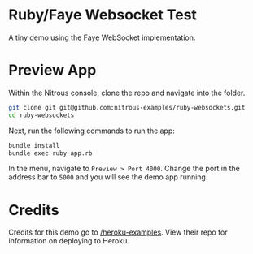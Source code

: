 # Ruby/Faye Websocket Test

A tiny demo using the [Faye](https://github.com/faye/faye-websocket-ruby) WebSocket implementation.

# Preview App

Within the Nitrous console, clone the repo and navigate into the folder.

``` bash
git clone git git@github.com:nitrous-examples/ruby-websockets.git
cd ruby-websockets
```

Next, run the following commands to run the app:

``` bash
bundle install
bundle exec ruby app.rb
```

In the menu, navigate to `Preview > Port 4000`. Change the port in the
address bar to `5000` and you will see the demo app running.

# Credits

Credits for this demo go to
[/heroku-examples](https://github.com/heroku-examples/node-ws-test).
View their repo for information on deploying to Heroku.
